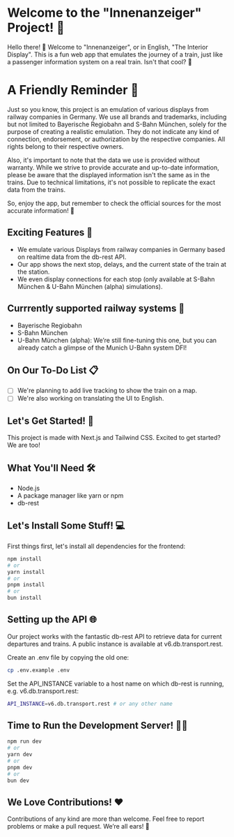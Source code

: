 # Welcome to the "Innenanzeiger" Project! 🚂

Hello there! 👋 Welcome to "Innenanzeiger", or in English, "The Interior Display". This is a fun web app that emulates the journey of a train, just like a passenger information system on a real train. Isn't that cool? 🚄

# A Friendly Reminder 📝

Just so you know, this project is an emulation of various displays from railway companies in Germany. We use all brands and trademarks, including but not limited to Bayerische Regiobahn and S-Bahn München, solely for the purpose of creating a realistic emulation. They do not indicate any kind of connection, endorsement, or authorization by the respective companies. All rights belong to their respective owners.

Also, it's important to note that the data we use is provided without warranty. While we strive to provide accurate and up-to-date information, please be aware that the displayed information isn't the same as in the trains. Due to technical limitations, it's not possible to replicate the exact data from the trains. 

So, enjoy the app, but remember to check the official sources for the most accurate information! 🚄

## Exciting Features 🎉

 - We emulate various Displays from railway companies in Germany based on realtime data from the db-rest API.
 - Our app shows the next stop, delays, and the current state of the train at the station.
 - We even display connections for each stop (only available at S-Bahn München & U-Bahn München (alpha) simulations).

## Currrently supported railway systems 🚄
  - Bayerische Regiobahn
  - S-Bahn München
  - U-Bahn München (alpha): We’re still fine-tuning this one, but you can already catch a glimpse of the Munich U-Bahn system DFI!

## On Our To-Do List 📋

 - [ ] We're planning to add live tracking to show the train on a map.
 - [ ] We're also working on translating the UI to English.

## Let's Get Started! 🚀

This project is made with  Next.js and Tailwind CSS. Excited to get started? We are too!

## What You'll Need 🛠️

 - Node.js
 - A package manager like yarn or npm
 - db-rest

## Let's Install Some Stuff! 💻

First things first, let's install all dependencies for the frontend:

```bash
npm install
# or
yarn install
# or
pnpm install
# or
bun install
```
## Setting up the API 🌐

Our project works with the fantastic db-rest API to retrieve data for current departures and trains. A public instance is available at v6.db.transport.rest.

Create an .env file by copying the old one:
```bash
cp .env.example .env
```
Set the API_INSTANCE variable to a host name on which db-rest is running, e.g. v6.db.transport.rest:
```bash
API_INSTANCE=v6.db.transport.rest # or any other name
```
## Time to Run the Development Server! 🏃‍♀️
```bash
npm run dev
# or
yarn dev
# or
pnpm dev
# or
bun dev
```
## We Love Contributions! ❤️

Contributions of any kind are more than welcome. Feel free to report problems or make a pull request. We’re all ears! 🐰
